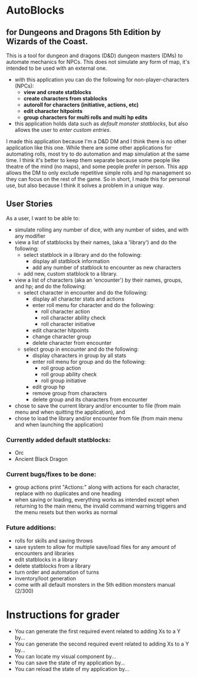 # AutoBlocks
## for Dungeons and Dragons 5th Edition by Wizards of the Coast.
<p>
This is a tool for dungeon and dragons (D&D) dungeon masters (DMs) to automate mechanics for NPCs. This does not 
simulate any form of map, it's intended to be used with an external one.
</p>

- with this application you can do the following for non-player-characters (NPCs):
  - **view and create statblocks**
  - **create characters from stablocks**
  - **autoroll for characters (initiative, actions, etc)**
  - **edit character hitpoints**
  - **group characters for multi rolls and multi hp edits**
- this application holds data such as *default monster statblocks*, but also allows the user to *enter custom entries*.
<p>
I made this application because I'm a D&D DM and I think there is no other application like this one. While there are 
some other applications for automating rolls, most try to do automation and map simulation at the same time. I think 
it's better to keep them separate because some people like theatre of the mind (no maps), and some people prefer in 
person. This app allows the DM to only exclude repetitive simple rolls and hp management so they can focus on the rest
of the game. So in short, I made this for personal use, but also because I think it solves a problem in a unique way.
</p>

## User Stories
<p>
As a user, I want to be able to:
</p>

- simulate rolling any number of dice, with any number of sides, and with any modifier
- view a list of statblocks by their names, (aka a 'library') and do the following:
    - select statblock in a library and do the following:
        - display all statblock information
        - add any number of statblock to encounter as new characters
    - add new, custom statblock to a library.
- view a list of characters (aka an 'encounter') by their names, groups, and hp; and do the following:
  - select character in encounter and do the following:
      - display all character stats and actions
      - enter roll menu for character and do the following:
          - roll character action
          - roll character ability check
          - roll character initiative
      - edit character hitpoints
      - change character group
      - delete character from encounter
  - select group in encounter and do the following:
    - display characters in group by all stats
    - enter roll menu for group and do the following: 
      - roll group action
      - roll group ability check
      - roll group initiative
    - edit group hp
    - remove group from characters
    - delete group and its characters from encounter
- chose to save the current library and/or encounter to file (from main menu and when quitting the application), and 
- chose to load the library and/or encounter from file (from main menu and when launching the application)

### Currently added default statblocks:
- Orc
- Ancient Black Dragon

### Current bugs/fixes to be done:
- group actions print "Actions:" along with actions for each character, replace with no duplicates and one heading
- when saving or loading, everything works as intended except when returning to the main menu, the invalid command
warning triggers and the menu resets but then works as normal

### Future additions:
- rolls for skills and saving throws
- save system to allow for multiple save/load files for any amount of encounters and libraries
- edit statblocks in a library
- delete statblocks from a library
- turn order and automation of turns
- inventory/loot generation
- come with all default monsters in the 5th edition monsters manual (2/300)

# Instructions for grader
- You can generate the first required event related to adding Xs to a Y by...
- You can generate the second required event related to adding Xs to a Y by...
- You can locate my visual component by...
- You can save the state of my application by...
- You can reload the state of my application by...